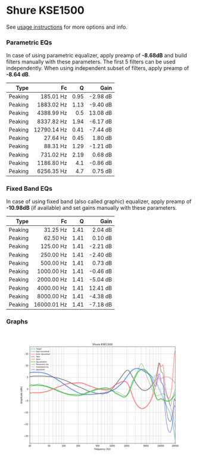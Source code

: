 # Shure KSE1500
See [usage instructions](https://github.com/jaakkopasanen/AutoEq#usage) for more options and info.

### Parametric EQs
In case of using parametric equalizer, apply preamp of **-8.68dB** and build filters manually
with these parameters. The first 5 filters can be used independently.
When using independent subset of filters, apply preamp of **-8.64 dB**.

| Type    | Fc          |    Q | Gain     |
|--------:|------------:|-----:|---------:|
| Peaking | 185.01 Hz   | 0.95 | -2.98 dB |
| Peaking | 1883.02 Hz  | 1.13 | -9.40 dB |
| Peaking | 4388.99 Hz  | 0.5  | 13.08 dB |
| Peaking | 8337.82 Hz  | 1.94 | -6.17 dB |
| Peaking | 12790.14 Hz | 0.41 | -7.44 dB |
| Peaking | 27.64 Hz    | 0.45 | 1.80 dB  |
| Peaking | 88.31 Hz    | 1.29 | -1.21 dB |
| Peaking | 731.02 Hz   | 2.19 | 0.68 dB  |
| Peaking | 1186.80 Hz  | 4.1  | -0.86 dB |
| Peaking | 6256.35 Hz  | 4.7  | 0.75 dB  |

### Fixed Band EQs
In case of using fixed band (also called graphic) equalizer, apply preamp of **-10.98dB**
(if available) and set gains manually with these parameters.

| Type    | Fc          |    Q | Gain     |
|--------:|------------:|-----:|---------:|
| Peaking | 31.25 Hz    | 1.41 | 2.04 dB  |
| Peaking | 62.50 Hz    | 1.41 | 0.10 dB  |
| Peaking | 125.00 Hz   | 1.41 | -2.21 dB |
| Peaking | 250.00 Hz   | 1.41 | -2.40 dB |
| Peaking | 500.00 Hz   | 1.41 | 0.73 dB  |
| Peaking | 1000.00 Hz  | 1.41 | -0.46 dB |
| Peaking | 2000.00 Hz  | 1.41 | -5.04 dB |
| Peaking | 4000.00 Hz  | 1.41 | 12.41 dB |
| Peaking | 8000.00 Hz  | 1.41 | -4.38 dB |
| Peaking | 16000.01 Hz | 1.41 | -7.18 dB |

### Graphs
![](./Shure%20KSE1500.png)